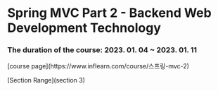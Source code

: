 <h1>Spring MVC Part 2 - Backend Web Development Technology</h1>
<h3>The duration of the course: 2023. 01. 04 ~ 2023. 01. 11</h3>
[course page](https://www.inflearn.com/course/스프링-mvc-2)

[Section Range](section 3)
